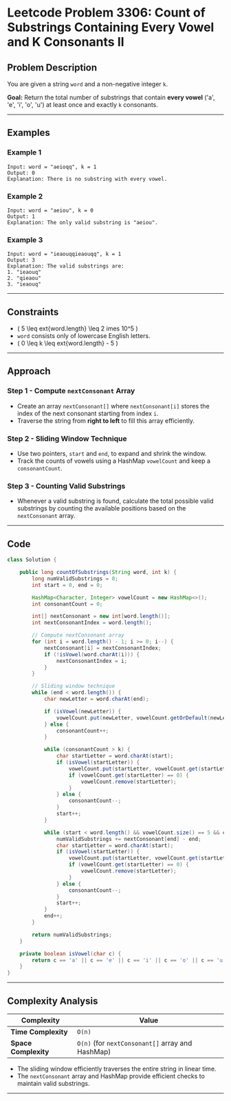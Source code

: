 # Leetcode Problem 3306: Count of Substrings Containing Every Vowel and K Consonants II

## Problem Description

You are given a string `word` and a non-negative integer `k`.

**Goal:** Return the total number of substrings that contain **every vowel** ('a', 'e', 'i', 'o', 'u') at least once and exactly `k` consonants.

---

## Examples

### Example 1
```
Input: word = "aeioqq", k = 1
Output: 0
Explanation: There is no substring with every vowel.
```

### Example 2
```
Input: word = "aeiou", k = 0
Output: 1
Explanation: The only valid substring is "aeiou".
```

### Example 3
```
Input: word = "ieaouqqieaouqq", k = 1
Output: 3
Explanation: The valid substrings are:
1. "ieaouq"
2. "qieaou"
3. "ieaouq"
```

---

## Constraints

- \( 5 \leq 	ext{word.length} \leq 2 	imes 10^5 \)
- `word` consists only of lowercase English letters.
- \( 0 \leq k \leq 	ext{word.length} - 5 \)

---

## Approach

### Step 1 - Compute `nextConsonant` Array
- Create an array `nextConsonant[]` where `nextConsonant[i]` stores the index of the next consonant starting from index `i`.
- Traverse the string from **right to left** to fill this array efficiently.

### Step 2 - Sliding Window Technique
- Use two pointers, `start` and `end`, to expand and shrink the window.
- Track the counts of vowels using a HashMap `vowelCount` and keep a `consonantCount`.

### Step 3 - Counting Valid Substrings
- Whenever a valid substring is found, calculate the total possible valid substrings by counting the available positions based on the `nextConsonant` array.

---

## Code

```java
class Solution {

    public long countOfSubstrings(String word, int k) {
        long numValidSubstrings = 0;
        int start = 0, end = 0;

        HashMap<Character, Integer> vowelCount = new HashMap<>();
        int consonantCount = 0;

        int[] nextConsonant = new int[word.length()];
        int nextConsonantIndex = word.length();

        // Compute nextConsonant array
        for (int i = word.length() - 1; i >= 0; i--) {
            nextConsonant[i] = nextConsonantIndex;
            if (!isVowel(word.charAt(i))) {
                nextConsonantIndex = i;
            }
        }

        // Sliding window technique
        while (end < word.length()) {
            char newLetter = word.charAt(end);

            if (isVowel(newLetter)) {
                vowelCount.put(newLetter, vowelCount.getOrDefault(newLetter, 0) + 1);
            } else {
                consonantCount++;
            }

            while (consonantCount > k) {
                char startLetter = word.charAt(start);
                if (isVowel(startLetter)) {
                    vowelCount.put(startLetter, vowelCount.get(startLetter) - 1);
                    if (vowelCount.get(startLetter) == 0) {
                        vowelCount.remove(startLetter);
                    }
                } else {
                    consonantCount--;
                }
                start++;
            }

            while (start < word.length() && vowelCount.size() == 5 && consonantCount == k) {
                numValidSubstrings += nextConsonant[end] - end;
                char startLetter = word.charAt(start);
                if (isVowel(startLetter)) {
                    vowelCount.put(startLetter, vowelCount.get(startLetter) - 1);
                    if (vowelCount.get(startLetter) == 0) {
                        vowelCount.remove(startLetter);
                    }
                } else {
                    consonantCount--;
                }
                start++;
            }
            end++;
        }

        return numValidSubstrings;
    }

    private boolean isVowel(char c) {
        return c == 'a' || c == 'e' || c == 'i' || c == 'o' || c == 'u';
    }
}
```

---

## Complexity Analysis

| Complexity | Value |
|-------------|--------|
| **Time Complexity** | `O(n)` |
| **Space Complexity** | `O(n)` (for `nextConsonant[]` array and HashMap) |

- The sliding window efficiently traverses the entire string in linear time.
- The `nextConsonant` array and HashMap provide efficient checks to maintain valid substrings.

---
